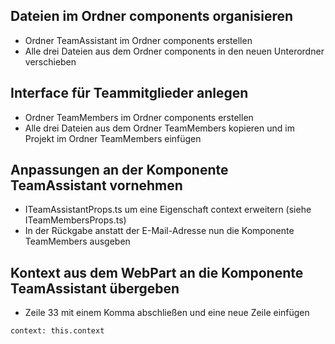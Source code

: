 ## Dateien im Ordner components organisieren
   - Ordner TeamAssistant im Ordner components erstellen
   - Alle drei Dateien aus dem Ordner components in den neuen Unterordner verschieben

## Interface für Teammitglieder anlegen
   - Ordner TeamMembers im Ordner components erstellen
   - Alle drei Dateien aus dem Ordner TeamMembers kopieren und im Projekt im Ordner TeamMembers einfügen

## Anpassungen an der Komponente TeamAssistant vornehmen
   - ITeamAssistantProps.ts um eine Eigenschaft context erweitern (siehe ITeamMembersProps.ts)
   - In der Rückgabe anstatt der E-Mail-Adresse nun die Komponente TeamMembers ausgeben

## Kontext aus dem WebPart an die Komponente TeamAssistant übergeben
   - Zeile 33 mit einem Komma abschließen und eine neue Zeile einfügen
```
context: this.context
```
